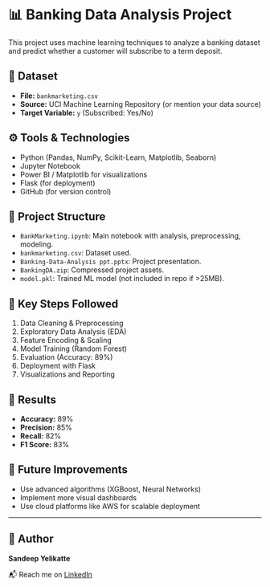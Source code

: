 # 📊 Banking Data Analysis Project

This project uses machine learning techniques to analyze a banking dataset and predict whether a customer will subscribe to a term deposit.

## 📁 Dataset
- **File:** `bankmarketing.csv`
- **Source:** UCI Machine Learning Repository (or mention your data source)
- **Target Variable:** `y` (Subscribed: Yes/No)

## ⚙️ Tools & Technologies
- Python (Pandas, NumPy, Scikit-Learn, Matplotlib, Seaborn)
- Jupyter Notebook
- Power BI / Matplotlib for visualizations
- Flask (for deployment)
- GitHub (for version control)

## 📌 Project Structure
- `BankMarketing.ipynb`: Main notebook with analysis, preprocessing, modeling.
- `bankmarketing.csv`: Dataset used.
- `Banking-Data-Analysis ppt.pptx`: Project presentation.
- `BankingDA.zip`: Compressed project assets.
- `model.pkl`: Trained ML model (not included in repo if >25MB).

## 🔎 Key Steps Followed
1. Data Cleaning & Preprocessing
2. Exploratory Data Analysis (EDA)
3. Feature Encoding & Scaling
4. Model Training (Random Forest)
5. Evaluation (Accuracy: 89%)
6. Deployment with Flask
7. Visualizations and Reporting

## 🚀 Results
- **Accuracy:** 89%
- **Precision:** 85%
- **Recall:** 82%
- **F1 Score:** 83%

## 🌱 Future Improvements
- Use advanced algorithms (XGBoost, Neural Networks)
- Implement more visual dashboards
- Use cloud platforms like AWS for scalable deployment

---

## 📎 Author
**Sandeep Yelikatte**

📬 Reach me on [LinkedIn](https://www.linkedin.com/in/ysg05/)
